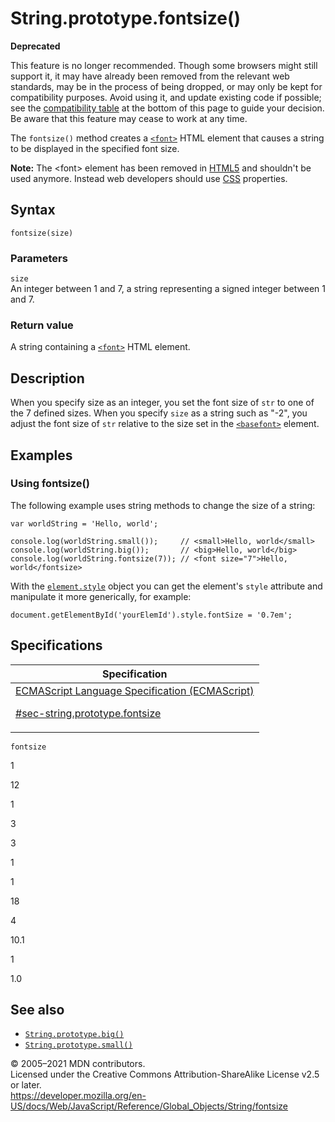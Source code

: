 # String.prototype.fontsize()

**Deprecated**

This feature is no longer recommended. Though some browsers might still support it, it may have already been removed from the relevant web standards, may be in the process of being dropped, or may only be kept for compatibility purposes. Avoid using it, and update existing code if possible; see the [compatibility table](#browser_compatibility) at the bottom of this page to guide your decision. Be aware that this feature may cease to work at any time.

The `fontsize()` method creates a [`<font>`](https://developer.mozilla.org/en-US/docs/Web/HTML/Element/font) HTML element that causes a string to be displayed in the specified font size.

**Note:** The &lt;font&gt; element has been removed in [HTML5](https://developer.mozilla.org/en-US/docs/Web/Guide/HTML/HTML5) and shouldn't be used anymore. Instead web developers should use [CSS](https://developer.mozilla.org/en-US/docs/Web/CSS) properties.

## Syntax

    fontsize(size)

### Parameters

`size`  
An integer between 1 and 7, a string representing a signed integer between 1 and 7.

### Return value

A string containing a [`<font>`](https://developer.mozilla.org/en-US/docs/Web/HTML/Element/font) HTML element.

## Description

When you specify size as an integer, you set the font size of `str` to one of the 7 defined sizes. When you specify `size` as a string such as "-2", you adjust the font size of `str` relative to the size set in the [`<basefont>`](https://developer.mozilla.org/en-US/docs/Web/HTML/Element/basefont) element.

## Examples

### Using fontsize()

The following example uses string methods to change the size of a string:

    var worldString = 'Hello, world';

    console.log(worldString.small());     // <small>Hello, world</small>
    console.log(worldString.big());       // <big>Hello, world</big>
    console.log(worldString.fontsize(7)); // <font size="7">Hello, world</fontsize>

With the [`element.style`](https://developer.mozilla.org/en-US/docs/Web/API/ElementCSSInlineStyle/style) object you can get the element's `style` attribute and manipulate it more generically, for example:

    document.getElementById('yourElemId').style.fontSize = '0.7em';

## Specifications

<table><thead><tr class="header"><th>Specification</th></tr></thead><tbody><tr class="odd"><td><a href="https://tc39.es/ecma262/#sec-string.prototype.fontsize">ECMAScript Language Specification (ECMAScript) 
<br/>


<span class="small">#sec-string.prototype.fontsize</span></a></td></tr></tbody></table>

`fontsize`

1

12

1

3

3

1

1

18

4

10.1

1

1.0

## See also

-   [`String.prototype.big()`](big)
-   [`String.prototype.small()`](small)

© 2005–2021 MDN contributors.  
Licensed under the Creative Commons Attribution-ShareAlike License v2.5 or later.  
<a href="https://developer.mozilla.org/en-US/docs/Web/JavaScript/Reference/Global_Objects/String/fontsize" class="_attribution-link">https://developer.mozilla.org/en-US/docs/Web/JavaScript/Reference/Global_Objects/String/fontsize</a>
